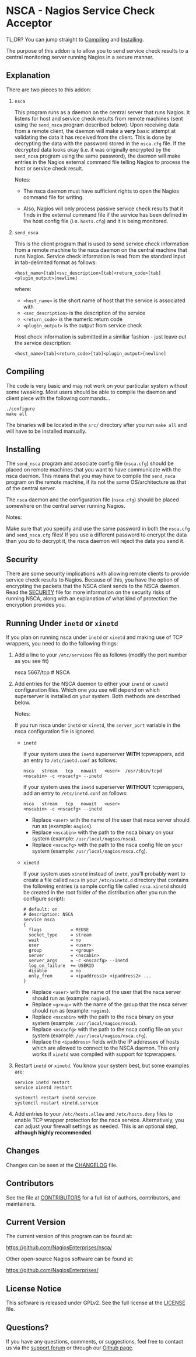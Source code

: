 NSCA - Nagios Service Check Acceptor
====================================

TL;DR? You can jump straight to [Compiling](#compiling) and
[Installing](#installing).

The purpose of this addon is to allow you to send service check
results to a central monitoring server running Nagios in a secure
manner.


Explanation
-----------

There are two pieces to this addon:

1. `nsca`

   This program runs as a daemon on the central server
   that runs Nagios. It listens for host and service
   check results from remote machines (sent using the
   `send_nsca` program described below). Upon receiving
   data from a remote client, the daemon will make a
   **very** basic attempt at validating the data it has
   received from the client. This is done by decrypting
   the data with the password stored in the `nsca.cfg`
   file. If the decrypted data looks okay (i.e. it was
   originally encrypted by the `send_ncsa` program using
   the same password), the daemon will make entries in
   the Nagios external command file telling Nagios
   to process the host or service check result.

   Notes:

   * The nsca daemon must have sufficient rights
      to open the Nagios command file for writing.

   * Also, Nagios will only process passive service check
      results that it finds in the external command file
      if the service has been defined in the host config
      file (i.e. `hosts.cfg`) and it is being monitored.


2. `send_nsca`

   This is the client program that is used to send
   service check information from a remote machine to
   the nsca daemon on the central machine that runs
   Nagios. Service check information is read from
   the standard input in tab-delimited format as
   follows:

       <host_name>[tab]<svc_description>[tab]<return_code>[tab]<plugin_output>[newline]

   where:

   * `<host_name>` is the short name of host that the service is associated with
   * `<svc_description>` is the description of the service
   * `<return_code>` is the numeric return code
   * `<plugin_output>` is the output from service check

   Host check information is submitted in a similiar
   fashion - just leave out the service description:

       <host_name>[tab]<return_code>[tab]<plugin_output>[newline]



Compiling
---------

The code is very basic and may not work on your particular
system without some tweaking. Most users should be able to compile
the daemon and client piece with the following commands...

    ./configure
    make all

The binaries will be located in the `src/` directory after you
run `make all` and will have to be installed manually.



Installing
----------

The `send_nsca` program and associate config file (`nsca.cfg`) should
be placed on remote machines that you want to have communicate
with the nsca daemon. This means that you may have to compile the
`send_nsca` program on the remote machine, if its not the same
OS/architecture as that of the central server.

The `nsca` daemon and the configuration file (`nsca.cfg`) should
be placed somewhere on the central server running Nagios.

Notes:

Make sure that you specify and use the same password in
both the `nsca.cfg` and `send_nsca.cfg` files!  If you use a
different password to encrypt the data than you do to decrypt
it, the nsca daemon will reject the data you send it.



Security
--------

There are some security implications with allowing remote clients
to provide service check results to Nagios.  Because of this, you
have the option of encrypting the packets that the NSCA client sends
to the NSCA daemon. Read the [SECURITY](SECURITY.md) file for more information
on the security risks of running NSCA, along with an explanation of what
kind of protection the encryption provides you.



Running Under `inetd` or `xinetd`
-----------------------------

If you plan on running nsca under `inetd` or `xinetd` and making use
of TCP wrappers, you need to do the following things:

1. Add a line to your `/etc/services` file as follows (modify the port
   number as you see fit)

    nsca            5667/tcp  # NSCA

2. Add entries for the NSCA daemon to either your `inetd` or `xinetd`
   configuration files. Which one you use will depend on which
   superserver is installed on your system. Both methods are described
   below.

   Notes:

   If you run nsca under `inetd` or `xinetd`, the `server_port`
   variable in the nsca configuration file is ignored.


   * `inetd`

     If your system uses the `inetd` superserver **WITH** tcpwrappers, add an
     entry to `/etc/inetd.conf` as follows:

         nsca   stream   tcp   nowait   <user>  /usr/sbin/tcpd  <nscabin> -c <nscacfg> --inetd

     If your system uses the `inetd` superserver **WITHOUT** tcpwrappers, add an
     entry to `/etc/inetd.conf` as follows:

         nsca   stream   tcp   nowait   <user>                  <nscabin> -c <nscacfg> --inetd

      * Replace `<user>` with the name of the user that nsca server should run as (example: `nagios`).
      * Replace `<nscabin>` with the path to the nsca binary on your system (example: `/usr/local/nagios/nsca`).
      * Replace `<nscacfg>` with the path to the nsca config file on your system (example: `/usr/local/nagios/nsca.cfg`).


   * `xinetd`

     If your system uses `xinetd` instead of `inetd`, you'll probably
     want to create a file called `nsca` in your `/etc/xinetd.d`
     directory that contains the following entries (a sample config
     file called `nsca.xinetd` should be created in the root folder of
     the distribution after you run the configure script):

         # default: on
         # description: NSCA
         service nsca
         {
           flags           = REUSE
           socket_type     = stream
           wait            = no
           user            = <user>
           group           = <group>
           server          = <nscabin>
           server_args     = -c <nscacfg> --inetd
           log_on_failure  += USERID
           disable         = no
           only_from       = <ipaddress1> <ipaddress2> ...
         }


      * Replace `<user>` with the name of the user that the nsca server should run as (example: `nagios`).
      * Replace `<group>` with the name of the group that the nsca server should run as (example: `nagios`).
      * Replace `<nscabin>` with the path to the nsca binary on your system (example: `/usr/local/nagios/nsca`).
      * Replace `<nscacfg>` with the path to the nsca config file on your system (example: `/usr/local/nagios/nsca.cfg`).
      * Replace the `<ipaddress>` fields with the IP addresses of hosts which
        are allowed to connect to the NSCA daemon.  This only works if `xinetd` was
        compiled with support for tcpwrappers.

3. Restart `inetd` or `xinetd`. You know your system best, but some examples are:

       service inetd restart
       service xinetd restart

       systemctl restart inetd.service
       systemctl restart xinetd.service

4. Add entries to your `/etc/hosts.allow` and `/etc/hosts.deny`
   files to enable TCP wrapper protection for the nsca service.
   Alternatively, you can adjust your firewall settings as needed.
   This is an optional step, **although highly recommended**.

Changes
-------

Changes can be seen at the [CHANGELOG](CHANGELOG.md) file.


Contributors
------------

See the file at [CONTRIBUTORS](CONTRIBUTORS.md) for a full list of authors,
contributors, and maintainers.

Current Version
---------------

The current version of this program can be found at:

  https://github.com/NagiosEnterprises/nsca/

Other open-source Nagios software can be found at:

  https://github.com/NagiosEnterprises/

License Notice
--------------

This software is released under GPLv2. See the full license at the
[LICENSE](LICENSE.md) file.

Questions?
----------

If you have any questions, comments, or suggestions, feel free to contact us
via the [support forum](http://support.nagios.com/forum/) or through our
[Github page](https://github.com/NagiosEnterprises/nsca/).


